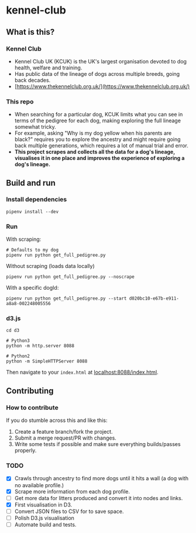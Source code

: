 # kennel-club

## What is this?

### Kennel Club

- Kennel Club UK (KCUK) is the UK's largest organisation devoted to dog health, welfare and training.
- Has public data of the lineage of dogs across multiple breeds, going back decades.
- [https://www.thekennelclub.org.uk/](https://www.thekennelclub.org.uk/)

### This repo

- When searching for a particular dog, KCUK limits what you can see in terms of the pedigree for each dog, making exploring the full lineage somewhat tricky.
- For example, asking "Why is my dog yellow when his parents are black?" requires you to explore the ancestry and might require going back multiple generations, which requires a lot of manual trial and error.
- **This project scrapes and collects all the data for a dog's lineage, visualises it in one place and improves the experience of exploring a dog's lineage.**

## Build and run

### Install dependencies

```shell script
pipenv install --dev
```

### Run

With scraping:

```shell script
# Defaults to my dog
pipenv run python get_full_pedigree.py 
```

Without scraping (loads data locally)

```shell script
pipenv run python get_full_pedigree.py --noscrape
```

With a specific dogId:

```shell script
pipenv run python get_full_pedigree.py --start d020bc10-e67b-e911-a8a8-002248005556
```

### d3.js

```shell script
cd d3

# Python3
python -m http.server 8088

# Python2
python -m SimpleHTTPServer 8088
```

Then navigate to your `index.html` at [localhost:8088/index.html](http://localhost:8088/index.html).

## Contributing

### How to contribute

If you do stumble across this and like this:

1. Create a feature branch/fork the project.
2. Submit a merge request/PR with changes.
3. Write some tests if possible and make sure everything builds/passes properly.

### TODO

- [x] Crawls through ancestry to find more dogs until it hits a wall (a dog with no available profile.)
- [x] Scrape more information from each dog profile.
- [ ] Get more data for litters produced and convert it into nodes and links. 
- [x] First visualisation in D3. 
- [ ] Convert JSON files to CSV for to save space.
- [ ] Polish D3.js visualisation
- [ ] Automate build and tests.